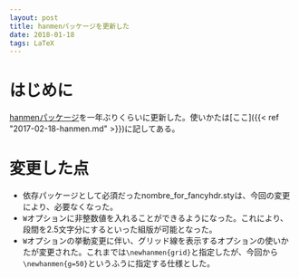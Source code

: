 ```yaml
---
layout: post
title: hanmenパッケージを更新した
date: 2018-01-18
tags: LaTeX
---
```


# はじめに
[hanmenパッケージ](https://gist.github.com/qdaibungei/5f6986fa99fc9a7d86122a7a9417d64e)を一年ぶりくらいに更新した。使いかたは[ここ]({{< ref "2017-02-18-hanmen.md" >}})に記してある。

# 変更した点
* 依存パッケージとして必須だったnombre_for_fancyhdr.styは、今回の変更により、必要なくなった。
* `W`オプションに非整数値を入れることができるようになった。これにより、段間を2.5文字分にするといった組版が可能となった。
* `W`オプションの挙動変更に伴い、グリッド線を表示するオプションの使いかたが変更された。これまでは`\newhanmen{grid}`と指定したが、今回から`\newhanmen{g=50}`というふうに指定する仕様とした。
